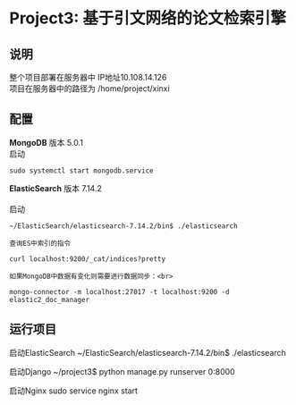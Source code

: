 # Project3: 基于引文网络的论文检索引擎
 
##  说明

整个项目部署在服务器中 IP地址10.108.14.126<br>
项目在服务器中的路径为 /home/project/xinxi

##  配置
**MongoDB**
    版本    5.0.1<br>
    启动  
    
    sudo systemctl start mongodb.service
    
**ElasticSearch**
    版本    7.14.2<br>   
    启动  
    
    ~/ElasticSearch/elasticsearch-7.14.2/bin$ ./elasticsearch
    
    查询ES中索引的指令
    
    curl localhost:9200/_cat/indices?pretty
    
    如果MongoDB中数据有变化则需要进行数据同步：<br>
    
    mongo-connector -m localhost:27017 -t localhost:9200 -d elastic2_doc_manager


##  运行项目
启动ElasticSearch
~/ElasticSearch/elasticsearch-7.14.2/bin$ ./elasticsearch

启动Django
~/project3$ python manage.py runserver 0:8000

启动Nginx
sudo service nginx start


